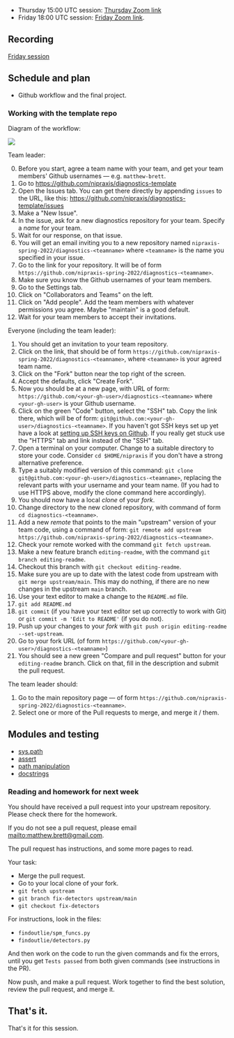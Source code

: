 * Thursday 15:00 UTC session: [Thursday Zoom
  link](https://bham-ac-uk.zoom.us/j/85697917669?pwd=R09RRVoxSXl5YnVjVDVuN3NDM2lCdz09)
* Friday 18:00 UTC session: [Friday Zoom link](https://bham-ac-uk.zoom.us/j/82522323304?pwd=VjRRWDNkZjF5clBDd3FNNGJWcTUyZz09).

## Recording

[Friday session](https://bham-ac-uk.zoom.us/rec/share/Ui0ZvX3ECuNHdo9lEsB46OCseXlooVVTNUo26icFeHy-E7mjraLvFvo0HnbGa_XW.53OZKYPJPpnr8-1H?startTime=1651860322000)

## Schedule and plan

* Github workflow and the final project.

### Working with the template repo

Diagram of the workflow:

![](https://learn.nipraxis.org/asset-v1:nipraxis+Pilot+Spring_2022+type@asset+block@github_workflow.png)


Team leader:

0. Before you start, agree a team name with your team, and get your team
   members' Github usernames — e.g. `matthew-brett`.
1. Go to <https://github.com/nipraxis/diagnostics-template>
2. Open the Issues tab.  You can get there directly by appending `issues` to
   the URL, like this:
   <https://github.com/nipraxis/diagnostics-template/issues>
3. Make a "New Issue".
4. In the issue, ask for a new diagnostics repository for your team.  Specify
   a *name* for your team.
5. Wait for our response, on that issue.
6. You will get an email inviting you to a new repository named
   `nipraxis-spring-2022/diagnostics-<teamname>` where `<teamname>` is the
   name you specified in your issue.
7. Go to the link for your repository.  It will be of form
   `https://github.com/nipraxis-spring-2022/diagnostics-<teamname>`.
8. Make sure you know the Github usernames of your team members.
9. Go to the Settings tab.
10. Click on "Collaborators and Teams" on the left.
11. Click on "Add people".  Add the team members with whatever permissions you
    agree.  Maybe "maintain" is a good default.
12. Wait for your team members to accept their invitations.

Everyone (including the team leader):

1. You should get an invitation to your team repository.
2. Click on the link, that should be of form
   `https://github.com/nipraxis-spring-2022/diagnostics-<teamname>`, where `<teamname>` is your agreed team name.
3. Click on the "Fork" button near the top right of the screen.
4. Accept the defaults, click "Create Fork".
5. Now you should be at a new page, with URL of form:
   `https://github.com/<your-gh-user>/diagnostics-<teamname>` where `<your-gh-user>` is your Github username.
6. Click on the green "Code" button, select the "SSH" tab.  Copy the link
   there, which will be of form:
   `git@github.com:<your-gh-user>/diagnostics-<teamname>`.  If you haven't got
   SSH keys set up yet have a look at [setting up SSH keys on
   Github](https://docs.github.com/en/authentication/connecting-to-github-with-ssh/generating-a-new-ssh-key-and-adding-it-to-the-ssh-agent).  If you really get stuck use the "HTTPS" tab and link instead of the "SSH" tab.
7. Open a terminal on your computer.  Change to a suitable directory to store
   your code.  Consider `cd $HOME/nipraxis` if you don't have a strong
   alternative preference.
8. Type a suitably modified version of this command: `git clone
   git@github.com:<your-gh-user>/diagnostics-<teamname>`, replacing the
   relevant parts with your username and your team name.  (If you had to use
   HTTPS above, modify the clone command here accordingly).
9. You should now have a local *clone* of your *fork*.
10. Change directory to the new cloned repository, with command of form `cd
    diagnostics-<teamname>`.
11. Add a new *remote* that points to the main "upstream" version of your team
    code, using a command of form: `git remote add upstream https://github.com/nipraxis-spring-2022/diagnostics-<teamname>`.
12. Check your remote worked with the command `git fetch upstream`.
13. Make a new feature branch `editing-readme`, with the command `git branch
    editing-readme`.
14. Checkout this branch with `git checkout editing-readme`.
15. Make sure you are up to date with the latest code from upstream with `git
    merge upstream/main`.  This may do nothing, if there are no new changes in
    the upstream `main` branch.
16. Use your text editor to make a change to the `README.md` file.
17. `git add README.md`
18. `git commit` (if you have your text editor set up correctly to work with
    Git) or `git commit -m 'Edit to README'` (if you do not).
19. Push up your changes to your *fork* with `git push origin editing-readme
    --set-upstream`.
20. Go to your fork URL (of form
    `https://github.com/<your-gh-user>/diagnostics-<teamname>`)
21. You should see a new green "Compare and pull request" button for your
    `editing-readme` branch. Click on that, fill in the description and submit the pull request.

The team leader should:

1. Go to the main repository page — of form
   `https://github.com/nipraxis-spring-2022/diagnostics-<teamname>`.
2. Select one or more of the Pull requests to merge, and merge it / them.

## Modules and testing

* [sys.path](https://textbook.nipraxis.org/sys_path)
* [assert](https://textbook.nipraxis.org/assert)
* [path manipulation](https://textbook.nipraxis.org/path_manipulation)
* [docstrings](https://textbook.nipraxis.org/docstrings)

### Reading and homework for next week

You should have received a pull request into your upstream repository.  Please check there for the homework.

If you do not see a pull request, please email
<mailto:matthew.brett@gmail.com>.

The pull request has instructions, and some more pages to read.

Your task:

* Merge the pull request.
* Go to your local clone of your fork.
* `git fetch upstream`
* `git branch fix-detectors upstream/main`
* `git checkout fix-detectors`

For instructions, look in the files:

* `findoutlie/spm_funcs.py`
* `findoutlie/detectors.py`

And then work on the code to run the given commands and fix the errors, until
you get `Tests passed` from both given commands (see instructions in the PR).

Now push, and make a pull request.   Work together to find the best solution, review the pull request, and merge it.

## That's it.

That's it for this session.
